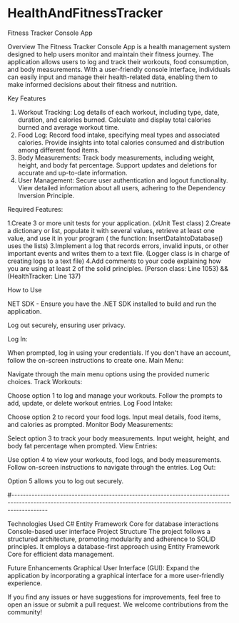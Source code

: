 # HealthAndFitnessTracker

Fitness Tracker Console App

Overview
The Fitness Tracker Console App is a health management system designed to help users monitor and maintain their fitness journey. 
The application allows users to log and track their workouts, food consumption, and body measurements. With a user-friendly console interface, 
individuals can easily input and manage their health-related data, enabling them to make informed decisions about their fitness and nutrition.

Key Features
1. Workout Tracking:
Log details of each workout, including type, date, duration, and calories burned.
Calculate and display total calories burned and average workout time.
2. Food Log:
Record food intake, specifying meal types and associated calories.
Provide insights into total calories consumed and distribution among different food items.
3. Body Measurements:
Track body measurements, including weight, height, and body fat percentage.
Support updates and deletions for accurate and up-to-date information.
4. User Management:
Secure user authentication and logout functionality.
View detailed information about all users, adhering to the Dependency Inversion Principle.

Required Features:

1.Create 3 or more unit tests for your application. (xUnit Test class)
2.Create a dictionary or list, populate it with several values, retrieve at least one value, and use it in your program ( the function: InsertDataIntoDatabase() uses the lists)
3.Implement a log that records errors, invalid inputs, or other important events and writes them to a text file. (Logger class is in charge of creating logs to a text file)
4.Add comments to your code explaining how you are using at least 2 of the solid principles. (Person class: Line 1053) && (HealthTracker: Line 137)



How to Use

NET SDK - Ensure you have the .NET SDK installed to build and run the application.



Log out securely, ensuring user privacy.

Log In:

When prompted, log in using your credentials. If you don't have an account, follow the on-screen instructions to create one.
Main Menu:

Navigate through the main menu options using the provided numeric choices.
Track Workouts:

Choose option 1 to log and manage your workouts. Follow the prompts to add, update, or delete workout entries.
Log Food Intake:

Choose option 2 to record your food logs. Input meal details, food items, and calories as prompted.
Monitor Body Measurements:

Select option 3 to track your body measurements. Input weight, height, and body fat percentage when prompted.
View Entries:

Use option 4 to view your workouts, food logs, and body measurements. Follow on-screen instructions to navigate through the entries.
Log Out:

Option 5 allows you to log out securely.

#------------------------------------------------------------------------------------------------------------------------------------------------------------------------

Technologies Used
C#
Entity Framework Core for database interactions
Console-based user interface
Project Structure
The project follows a structured architecture, promoting modularity and adherence to SOLID principles. It employs a database-first approach using Entity Framework Core for efficient data management.

Future Enhancements
Graphical User Interface (GUI): Expand the application by incorporating a graphical interface for a more user-friendly experience.

If you find any issues or have suggestions for improvements, feel free to open an issue or submit a pull request. We welcome contributions from the community!